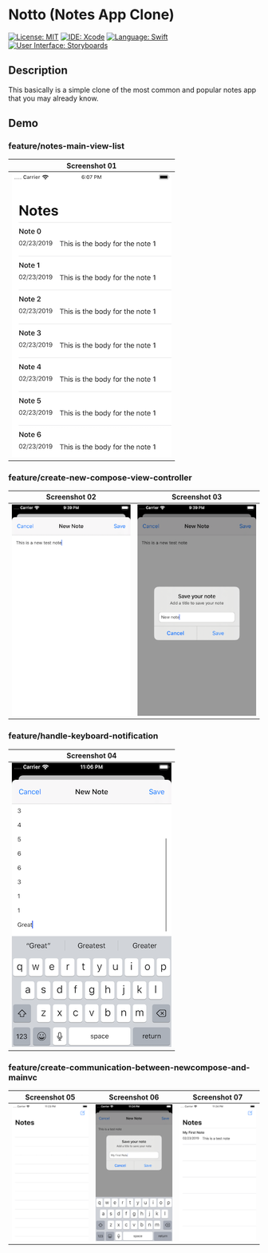 # Notto (Notes App Clone)
[![License: MIT](https://img.shields.io/badge/License-MIT-yellow.svg)](https://opensource.org/licenses/MIT)
[![IDE: Xcode](https://img.shields.io/badge/IDE-Xcode%2011-blue.svg)](https://developer.apple.com/xcode/)
[![Language: Swift](https://img.shields.io/badge/Language-Swift-red.svg)](https://swift.org/blog/)
[![User Interface: Storyboards](https://img.shields.io/badge/User%20Interface-Storyboards-green)](https://developer.apple.com/xcode/interface-builder/)

## Description
This basically is a simple clone of the most common and popular notes app that you may already know.

## Demo
### feature/notes-main-view-list
| Screenshot 01 |
| ------------- |
| ![screenshot01](.screenshots/screenshot01.png) |

### feature/create-new-compose-view-controller
| Screenshot 02 | Screenshot 03 |
| ------------- |  ------------- |
| ![screenshot02](.screenshots/screenshot02.png) | ![screenshot03](.screenshots/screenshot03.png) |

### feature/handle-keyboard-notification
| Screenshot 04 |
| ------------- |
| ![screenshot04](.screenshots/screenshot04.png) |

### feature/create-communication-between-newcompose-and-mainvc
| Screenshot 05 | Screenshot 06 | Screenshot 07 |
| ------------- |  ------------ |  ------------ |
| ![screenshot05](.screenshots/screenshot05.png) | ![screenshot06](.screenshots/screenshot06.png) | ![screenshot07](.screenshots/screenshot07.png) |